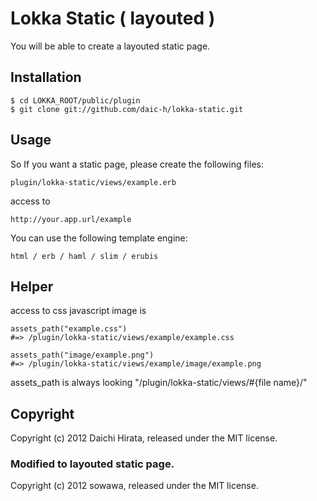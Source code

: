 # Lokka Static ( layouted )
You will be able to create a layouted static page.

## Installation
    $ cd LOKKA_ROOT/public/plugin
    $ git clone git://github.com/daic-h/lokka-static.git
    
## Usage

So If you want a static page, please create the following files:

    plugin/lokka-static/views/example.erb

access to

    http://your.app.url/example
    
You can use the following template engine:
    
    html / erb / haml / slim / erubis 
    
## Helper

access to css javascript image is

    assets_path("example.css") 
    #=> /plugin/lokka-static/views/example/example.css

    assets_path("image/example.png") 
    #=> /plugin/lokka-static/views/example/image/example.png

assets_path is always looking "/plugin/lokka-static/views/#{file name}/" 

## Copyright
Copyright (c) 2012 Daichi Hirata, released under the MIT license.

### Modified to layouted static page.
Copyright (c) 2012 sowawa, released under the MIT license.
